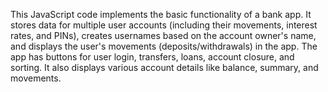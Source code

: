 
This JavaScript code implements the basic functionality of a bank app. It stores data for multiple user accounts (including their movements, interest rates, and PINs), creates usernames based on the account owner's name, and displays the user's movements (deposits/withdrawals) in the app. The app has buttons for user login, transfers, loans, account closure, and sorting. It also displays various account details like balance, summary, and movements.
